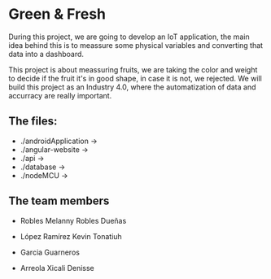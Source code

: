 # Green & Fresh

During this project, we are going to develop an IoT application, the main idea behind this is to meassure some physical variables and converting that data into a dashboard.

This project is about meassuring fruits, we are taking the color and weight to decide if the fruit it's in good shape, in case it is not, we rejected. We will build this project as an Industry 4.0, where the automatization of data and accurracy are really important. 

## The files: 

* ./androidApplication ->
* ./angular-website -> 
* ./api ->
* ./database ->
* ./nodeMCU ->

## The team members

* Robles Melanny Robles Dueñas

* López Ramírez Kevin Tonatiuh

* Garcia Guarneros 

* Arreola Xicali Denisse

